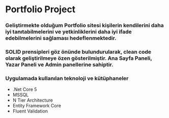 # Portfolio Project
### Geliştirmekte olduğum Portfolio sitesi kişilerin kendilerini daha iyi tanıtabilmelerini ve yetkinliklerini daha iyi ifade edebilmelerini sağlaması hedeflenmektedir. 

### SOLID prensipleri göz önünde bulundurularak, clean code olarak geliştirilmeye özen gösterilmiştir. Ana Sayfa Paneli, Yazar Paneli ve Admin panellerine sahiptir.

### Uygulamada kullanılan teknoloji ve kütüphaneler
- .Net Core 5
- MSSQL
- N Tier Architecture
- Entity Framework Core
- Fluent Validation

